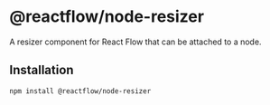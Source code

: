 # @reactflow/node-resizer

A resizer component for React Flow that can be attached to a node.

## Installation 

```sh 
npm install @reactflow/node-resizer
```

